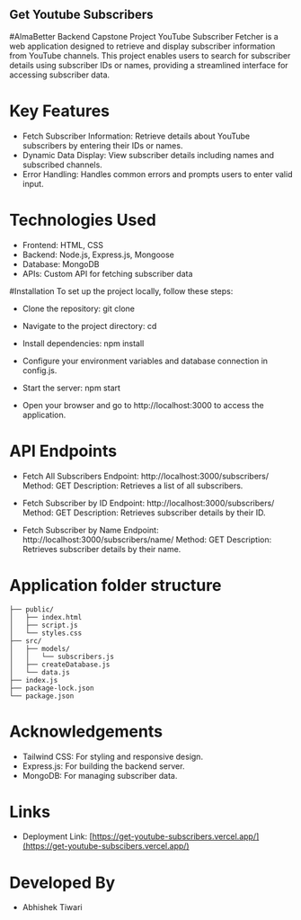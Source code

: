 ## Get Youtube Subscribers

#AlmaBetter Backend Capstone Project
YouTube Subscriber Fetcher is a web application designed to retrieve and display subscriber information from YouTube channels. This project enables users to search for subscriber details using subscriber IDs or names, providing a streamlined interface for accessing subscriber data.

# Key Features
* Fetch Subscriber Information: Retrieve details about YouTube subscribers by entering their IDs or names.
* Dynamic Data Display: View subscriber details including names and subscribed channels.
* Error Handling: Handles common errors and prompts users to enter valid input.
# Technologies Used
* Frontend: HTML, CSS
* Backend: Node.js, Express.js, Mongoose
* Database: MongoDB
* APIs: Custom API for fetching subscriber data

#Installation
 To set up the project locally, follow these steps:

* Clone the repository:
  git clone <repository-url>

* Navigate to the project directory:
  cd <project-directory>

* Install dependencies:
  npm install

* Configure your environment variables and database connection in config.js.

* Start the server:
  npm start

* Open your browser and go to http://localhost:3000 to access the application.

# API Endpoints

* Fetch All Subscribers
  Endpoint: http://localhost:3000/subscribers/
  Method: GET
  Description: Retrieves a list of all subscribers.

* Fetch Subscriber by ID
  Endpoint: http://localhost:3000/subscribers/
  Method: GET
  Description: Retrieves subscriber details by their ID.

* Fetch Subscriber by Name
  Endpoint: http://localhost:3000/subscribers/name/
  Method: GET
  Description: Retrieves subscriber details by their name.

# Application folder structure
```
├── public/
│   ├── index.html
│   ├── script.js
│   └── styles.css
├── src/
│   ├── models/
│   │   └── subscribers.js
│   ├── createDatabase.js
│   └── data.js
├── index.js
├── package-lock.json
└── package.json
```

# Acknowledgements
* Tailwind CSS: For styling and responsive design.
* Express.js: For building the backend server.
* MongoDB: For managing subscriber data.

# Links
* Deployment Link: [https://get-youtube-subscribers.vercel.app/](https://get-youtube-subscibers.vercel.app/)

# Developed By
* Abhishek Tiwari
